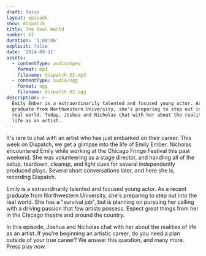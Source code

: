 ```yaml
---
draft: false
layout: episode
show: dispatch
title: The Real World
number: 62
duration: '1:00:06'
explicit: false
date: '2014-09-11'
assets:
  - contentType: audio/mpeg
    format: mp3
    filename: dispatch_62.mp3
  - contentType: audio/ogg
    format: ogg
    filename: dispatch_62.ogg
description: >-
  Emily Ember is a extraordinarily talented and focused young actor. As a recent
  graduate from Northwestern University, she's preparing to step out into the
  real world. Today, Joshua and Nicholas chat with her about the realities of
  life as an artist.
---
```

It's rare to chat with an artist who has just embarked on their career. This week on Dispatch, we get a glimpse into the life of Emily Ember. Nicholas encountered Emily while working at the Chicago Fringe Festival this past weekend. She was volunteering as a stage director, and handling all of the setup, teardown, cleanup, and light cues for several independently produced plays. Several short conversations later, and here she is, recording Dispatch.

Emily is a extraordinarily talented and focused young actor. As a recent graduate from Northwestern University, she's preparing to step out into the real world. She has a "survival job", but is planning on pursuing her calling with a driving passion that few artists possess. Expect great things from her in the Chicago theatre and around the country.

In this episode, Joshua and Nicholas chat with her about the realities of life as an artist. If you're beginning an artistic career, do you need a plan outside of your true career? We answer this question, and many more. Press play now.
